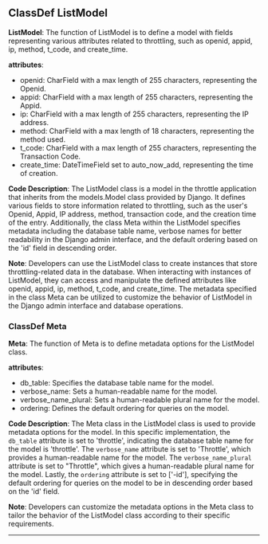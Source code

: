 ## ClassDef ListModel
**ListModel**: The function of ListModel is to define a model with fields representing various attributes related to throttling, such as openid, appid, ip, method, t_code, and create_time.

**attributes**: 
- openid: CharField with a max length of 255 characters, representing the Openid.
- appid: CharField with a max length of 255 characters, representing the Appid.
- ip: CharField with a max length of 255 characters, representing the IP address.
- method: CharField with a max length of 18 characters, representing the method used.
- t_code: CharField with a max length of 255 characters, representing the Transaction Code.
- create_time: DateTimeField set to auto_now_add, representing the time of creation.

**Code Description**: 
The ListModel class is a model in the throttle application that inherits from the models.Model class provided by Django. It defines various fields to store information related to throttling, such as the user's Openid, Appid, IP address, method, transaction code, and the creation time of the entry. Additionally, the class Meta within the ListModel specifies metadata including the database table name, verbose names for better readability in the Django admin interface, and the default ordering based on the 'id' field in descending order.

**Note**: 
Developers can use the ListModel class to create instances that store throttling-related data in the database. When interacting with instances of ListModel, they can access and manipulate the defined attributes like openid, appid, ip, method, t_code, and create_time. The metadata specified in the class Meta can be utilized to customize the behavior of ListModel in the Django admin interface and database operations.
### ClassDef Meta
**Meta**: The function of Meta is to define metadata options for the ListModel class.

**attributes**:
- db_table: Specifies the database table name for the model.
- verbose_name: Sets a human-readable name for the model.
- verbose_name_plural: Sets a human-readable plural name for the model.
- ordering: Defines the default ordering for queries on the model.

**Code Description**:
The Meta class in the ListModel class is used to provide metadata options for the model. In this specific implementation, the `db_table` attribute is set to 'throttle', indicating the database table name for the model is 'throttle'. The `verbose_name` attribute is set to 'Throttle', which provides a human-readable name for the model. The `verbose_name_plural` attribute is set to "Throttle", which gives a human-readable plural name for the model. Lastly, the `ordering` attribute is set to ['-id'], specifying the default ordering for queries on the model to be in descending order based on the 'id' field.

**Note**:
Developers can customize the metadata options in the Meta class to tailor the behavior of the ListModel class according to their specific requirements.
***
